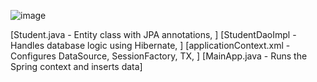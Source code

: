![image](https://github.com/user-attachments/assets/ba647193-52cf-480d-b33d-ecee166828bb)

[Student.java -	Entity class with JPA annotations, ]
[StudentDaoImpl	- Handles database logic using Hibernate, ]
[applicationContext.xml -	Configures DataSource, SessionFactory, TX, ]
[MainApp.java -	Runs the Spring context and inserts data]

